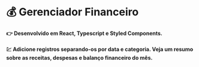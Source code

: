 # :moneybag: Gerenciador Financeiro
#### :point_right: Desenvolvido em React, Typescript e Styled Components.
#### :chart: Adicione registros separando-os por data e categoria. Veja um resumo sobre as receitas, despesas e balanço financeiro do mês.
